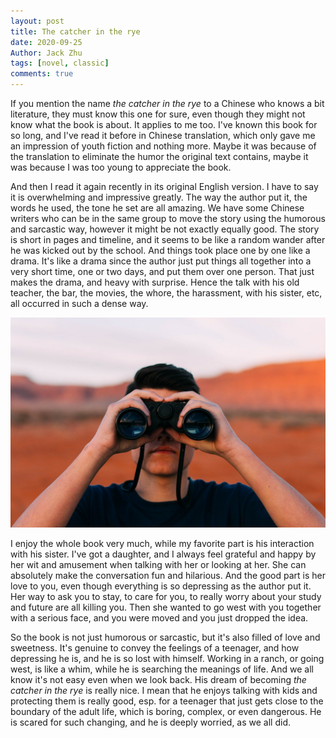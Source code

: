 ```yaml
---
layout: post
title: The catcher in the rye
date: 2020-09-25
Author: Jack Zhu
tags: [novel, classic]
comments: true
---
```


If you mention the name *the catcher in the rye* to a Chinese who knows a bit literature, they must know this one for sure, even though they might not know what the book is about. It applies to me too. I've known this book for so long, and I've read it before in Chinese translation, which only gave me an impression of youth fiction and nothing more. Maybe it was because of the translation to eliminate the humor the original text contains, maybe it was because I was too young to appreciate the book.

And then I read it again recently in its original English version. I have to say it is overwhelming and impressive greatly. The way the author put it, the words he used, the tone he set are all amazing. We have some Chinese writers who can be in the same group to move the story using the humorous and sarcastic way, however it might be not exactly equally good. The story is short in pages and timeline, and it seems to be like a random wander after he was kicked out by the school. And things took place one by one like a drama. It's like a drama since the author just put things all together into a very short time, one or two days, and put them over one person. That just makes the drama, and heavy with surprise. Hence the talk with his old teacher, the bar, the movies, the whore, the harassment, with his sister, etc, all occurred in such a dense way.

![searching](../images/searching.png)

I enjoy the whole book very much, while my favorite part is his interaction with his sister. I've got a daughter, and I always feel grateful and happy by her wit and amusement when talking with her or looking at her. She can absolutely make the conversation fun and hilarious. And the good part is her love to you, even though everything is so depressing as the author put it. Her way to ask you to stay, to care for you, to really worry about your study and future are all killing you. Then she wanted to go west with you together with a serious face, and you were moved and you just dropped the idea.

So the book is not just humorous or sarcastic, but it's also filled of love and sweetness. It's genuine to convey the feelings of a teenager, and how depressing he is, and he is so lost with himself. Working in a ranch, or going west, is like a whim, while he is searching the meanings of life. And we all know it's not easy even when we look back. His dream of becoming *the catcher in the rye* is really nice. I mean that he enjoys talking with kids and protecting them is really good, esp. for a teenager that just gets close to the boundary of the adult life, which is boring, complex, or even dangerous. He is scared for such changing, and he is deeply worried, as we all did.